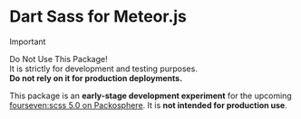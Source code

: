 # Dart Sass for Meteor.js

> [!IMPORTANT]
> Do Not Use This Package!\
> It is strictly for development and testing purposes.\
> **Do not rely on it for production deployments.**

This package is an **early-stage development experiment** for the upcoming [fourseven:scss 5.0 on Packosphere](https://packosphere.com/fourseven/scss). It is **not intended for production use**.
